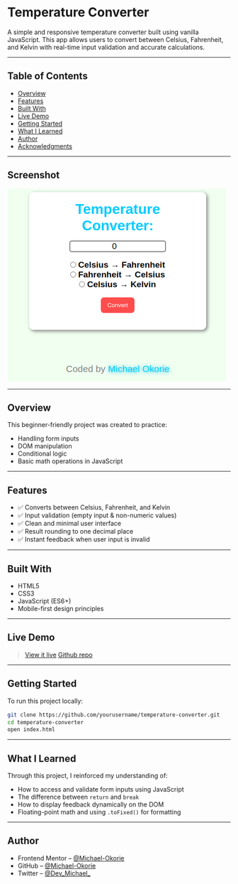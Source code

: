 # Temperature Converter

A simple and responsive temperature converter built using vanilla JavaScript. This app allows users to convert between Celsius, Fahrenheit, and Kelvin with real-time input validation and accurate calculations.

---

## Table of Contents

- [Overview](#overview)
- [Features](#features)
- [Built With](#built-with)
- [Live Demo](#live-demo)
- [Getting Started](#getting-started)
- [What I Learned](#what-i-learned)
- [Author](#author)
- [Acknowledgments](#acknowledgments)

---

## Screenshot

![Temperature Converter](./screenshot.png)

--- 

## Overview

This beginner-friendly project was created to practice:
- Handling form inputs
- DOM manipulation
- Conditional logic
- Basic math operations in JavaScript

---

## Features

- ✅ Converts between Celsius, Fahrenheit, and Kelvin
- ✅ Input validation (empty input & non-numeric values)
- ✅ Clean and minimal user interface
- ✅ Result rounding to one decimal place
- ✅ Instant feedback when user input is invalid

---

## Built With

- HTML5
- CSS3
- JavaScript (ES6+)
- Mobile-first design principles

---

## Live Demo

> [View it live](https://yourusername.github.io/temperature-converter/)
> [Github repo](https://github.com/Michael-Okorie/Temperature-Converter.git)  

---

## Getting Started

To run this project locally:

```bash
git clone https://github.com/yourusername/temperature-converter.git
cd temperature-converter
open index.html
```

---

## What I Learned

Through this project, I reinforced my understanding of:

- How to access and validate form inputs using JavaScript
- The difference between `return` and `break`
- How to display feedback dynamically on the DOM
- Floating-point math and using `.toFixed()` for formatting

---

## Author

- Frontend Mentor – [@Michael-Okorie](https://www.frontendmentor.io/profile/Michael-Okorie)
- GitHub – [@Michael-Okorie](https://github.com/Michael-Okorie)
- Twitter – [@Dev_Michael_](https://x.com/Dev_Michael_)
